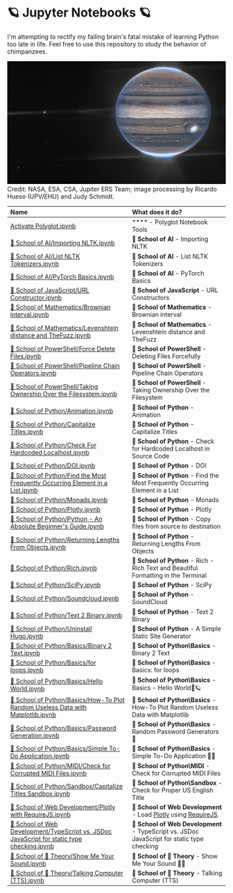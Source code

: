 # 🪐 Jupyter Notebooks 🪐

I'm attempting to rectify my failing brain's fatal mistake of learning Python too late in life. Feel free to use this repository to study the behavior of chimpanzees.

![Jupiter, in all its glory.](https://github.com/ka-de/notebooks/raw/main/Data/jupiter.jpg)
Credit: NASA, ESA, CSA, Jupiter ERS Team; image processing by Ricardo Hueso (UPV/EHU) and Judy Schmidt.

Name | What does it do?
:---|:---
[Activate Polyglot.ipynb](https://github.com/ka-de/notebooks/blob/main/Activate%20Polyglot.ipynb) | **** - Polyglot Notebook Tools
[🦎 School of AI/Importing NLTK.ipynb](https://github.com/ka-de/notebooks/blob/main/🦎%20School%20of%20AI/Importing%20NLTK.ipynb) | **🦎 School of AI** - Importing NLTK
[🦎 School of AI/List NLTK Tokenizers.ipynb](https://github.com/ka-de/notebooks/blob/main/🦎%20School%20of%20AI/List%20NLTK%20Tokenizers.ipynb) | **🦎 School of AI** - List NLTK Tokenizers
[🦎 School of AI/PyTorch Basics.ipynb](https://github.com/ka-de/notebooks/blob/main/🦎%20School%20of%20AI/PyTorch%20Basics.ipynb) | **🦎 School of AI** - PyTorch Basics
[🦎 School of JavaScript/URL Constructor.ipynb](https://github.com/ka-de/notebooks/blob/main/🦎%20School%20of%20JavaScript/URL%20Constructor.ipynb) | **🦎 School of JavaScript** - URL Constructors
[🦎 School of Mathematics/Brownian interval.ipynb](https://github.com/ka-de/notebooks/blob/main/🦎%20School%20of%20Mathematics/Brownian%20interval.ipynb) | **🦎 School of Mathematics** - Brownian interval
[🦎 School of Mathematics/Levenshtein distance and TheFuzz.ipynb](https://github.com/ka-de/notebooks/blob/main/🦎%20School%20of%20Mathematics/Levenshtein%20distance%20and%20TheFuzz.ipynb) | **🦎 School of Mathematics** - Levenshtein distance and TheFuzz
[🦎 School of PowerShell/Force Delete Files.ipynb](https://github.com/ka-de/notebooks/blob/main/🦎%20School%20of%20PowerShell/Force%20Delete%20Files.ipynb) | **🦎 School of PowerShell** - Deleting Files Forcefully
[🦎 School of PowerShell/Pipeline Chain Operators.ipynb](https://github.com/ka-de/notebooks/blob/main/🦎%20School%20of%20PowerShell/Pipeline%20Chain%20Operators.ipynb) | **🦎 School of PowerShell** - Pipeline Chain Operators
[🦎 School of PowerShell/Taking Ownership Over the Filesystem.ipynb](https://github.com/ka-de/notebooks/blob/main/🦎%20School%20of%20PowerShell/Taking%20Ownership%20Over%20the%20Filesystem.ipynb) | **🦎 School of PowerShell** - Taking Ownership Over the Filesystem
[🦎 School of Python/Animation.ipynb](https://github.com/ka-de/notebooks/blob/main/🦎%20School%20of%20Python/Animation.ipynb) | **🦎 School of Python** - Animation
[🦎 School of Python/Capitalize Titles.ipynb](https://github.com/ka-de/notebooks/blob/main/🦎%20School%20of%20Python/Capitalize%20Titles.ipynb) | **🦎 School of Python** - Capitalize Titles
[🦎 School of Python/Check For Hardcoded Localhost.ipynb](https://github.com/ka-de/notebooks/blob/main/🦎%20School%20of%20Python/Check%20For%20Hardcoded%20Localhost.ipynb) | **🦎 School of Python** - Check for Hardcoded Localhost in Source Code
[🦎 School of Python/DOI.ipynb](https://github.com/ka-de/notebooks/blob/main/🦎%20School%20of%20Python/DOI.ipynb) | **🦎 School of Python** - DOI
[🦎 School of Python/Find the Most Frequently Occurring Element in a List.ipynb](https://github.com/ka-de/notebooks/blob/main/🦎%20School%20of%20Python/Find%20the%20Most%20Frequently%20Occurring%20Element%20in%20a%20List.ipynb) | **🦎 School of Python** - Find the Most Frequently Occurring Element in a List
[🦎 School of Python/Monads.ipynb](https://github.com/ka-de/notebooks/blob/main/🦎%20School%20of%20Python/Monads.ipynb) | **🦎 School of Python** - Monads
[🦎 School of Python/Plotly.ipynb](https://github.com/ka-de/notebooks/blob/main/🦎%20School%20of%20Python/Plotly.ipynb) | **🦎 School of Python** - Plotly
[🦎 School of Python/Python - An Absolute Beginner's Guide.ipynb](https://github.com/ka-de/notebooks/blob/main/🦎%20School%20of%20Python/Python%20-%20An%20Absolute%20Beginner's%20Guide.ipynb) | **🦎 School of Python** - Copy files from source to destination
[🦎 School of Python/Returning Lengths From Objects.ipynb](https://github.com/ka-de/notebooks/blob/main/🦎%20School%20of%20Python/Returning%20Lengths%20From%20Objects.ipynb) | **🦎 School of Python** - Returning Lengths From Objects
[🦎 School of Python/Rich.ipynb](https://github.com/ka-de/notebooks/blob/main/🦎%20School%20of%20Python/Rich.ipynb) | **🦎 School of Python** - Rich - Rich Text and Beautiful Formatting in the Terminal
[🦎 School of Python/SciPy.ipynb](https://github.com/ka-de/notebooks/blob/main/🦎%20School%20of%20Python/SciPy.ipynb) | **🦎 School of Python** - SciPy
[🦎 School of Python/Soundcloud.ipynb](https://github.com/ka-de/notebooks/blob/main/🦎%20School%20of%20Python/Soundcloud.ipynb) | **🦎 School of Python** - SoundCloud
[🦎 School of Python/Text 2 Binary.ipynb](https://github.com/ka-de/notebooks/blob/main/🦎%20School%20of%20Python/Text%202%20Binary.ipynb) | **🦎 School of Python** - Text 2 Binary
[🦎 School of Python/Uninstall Hugo.ipynb](https://github.com/ka-de/notebooks/blob/main/🦎%20School%20of%20Python/Uninstall%20Hugo.ipynb) | **🦎 School of Python** - A Simple Static Site Generator
[🦎 School of Python/Basics/Binary 2 Text.ipynb](https://github.com/ka-de/notebooks/blob/main/🦎%20School%20of%20Python/Basics/Binary%202%20Text.ipynb) | **🦎 School of Python\Basics** - Binary 2 Text
[🦎 School of Python/Basics/for loops.ipynb](https://github.com/ka-de/notebooks/blob/main/🦎%20School%20of%20Python/Basics/for%20loops.ipynb) | **🦎 School of Python\Basics** - Basics: for loops
[🦎 School of Python/Basics/Hello World.ipynb](https://github.com/ka-de/notebooks/blob/main/🦎%20School%20of%20Python/Basics/Hello%20World.ipynb) | **🦎 School of Python\Basics** - Basics - Hello World👋🪐
[🦎 School of Python/Basics/How-To Plot Random Useless Data with Matplotlib.ipynb](https://github.com/ka-de/notebooks/blob/main/🦎%20School%20of%20Python/Basics/How-To%20Plot%20Random%20Useless%20Data%20with%20Matplotlib.ipynb) | **🦎 School of Python\Basics** - How-To Plot Random Useless Data with Matplotlib
[🦎 School of Python/Basics/Password Generation.ipynb](https://github.com/ka-de/notebooks/blob/main/🦎%20School%20of%20Python/Basics/Password%20Generation.ipynb) | **🦎 School of Python\Basics** - Random Password Generators 🔑
[🦎 School of Python/Basics/Simple To-Do Application.ipynb](https://github.com/ka-de/notebooks/blob/main/🦎%20School%20of%20Python/Basics/Simple%20To-Do%20Application.ipynb) | **🦎 School of Python\Basics** - Simple To-Do Application 📖⏰
[🦎 School of Python/MIDI/Check for Corrupted MIDI Files.ipynb](https://github.com/ka-de/notebooks/blob/main/🦎%20School%20of%20Python/MIDI/Check%20for%20Corrupted%20MIDI%20Files.ipynb) | **🦎 School of Python\MIDI** - Check for Corrupted MIDI Files
[🦎 School of Python/Sandbox/Capitalize Titles Sandbox.ipynb](https://github.com/ka-de/notebooks/blob/main/🦎%20School%20of%20Python/Sandbox/Capitalize%20Titles%20Sandbox.ipynb) | **🦎 School of Python\Sandbox** - Check for Proper US English Title
[🦎 School of Web Development/Plotly with RequireJS.ipynb](https://github.com/ka-de/notebooks/blob/main/🦎%20School%20of%20Web%20Development/Plotly%20with%20RequireJS.ipynb) | **🦎 School of Web Development** - Load [Plotly](https://plotly.com/javascript/) using [RequireJS](https://requirejs.org/).
[🦎 School of Web Development/TypeScript vs. JSDoc JavaScript for static type checking.ipynb](https://github.com/ka-de/notebooks/blob/main/🦎%20School%20of%20Web%20Development/TypeScript%20vs.%20JSDoc%20JavaScript%20for%20static%20type%20checking.ipynb) | **🦎 School of Web Development** - TypeScript vs. JSDoc JavaScript for static type checking
[🦎 School of 🎵 Theory/Show Me Your Sound.ipynb](https://github.com/ka-de/notebooks/blob/main/🦎%20School%20of%20🎵%20Theory/Show%20Me%20Your%20Sound.ipynb) | **🦎 School of 🎵 Theory** - Show Me Your Sound 🎵👀
[🦎 School of 🎵 Theory/Talking Computer (TTS).ipynb](https://github.com/ka-de/notebooks/blob/main/🦎%20School%20of%20🎵%20Theory/Talking%20Computer%20(TTS).ipynb) | **🦎 School of 🎵 Theory** - Talking Computer (TTS)
